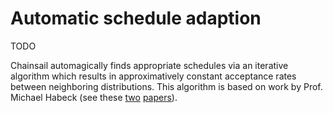 # Automatic schedule adaption

TODO

Chainsail automagically finds appropriate schedules via an iterative algorithm which results in approximatively constant acceptance rates between neighboring distributions.
This algorithm is based on work by Prof. Michael Habeck (see these [two](http://proceedings.mlr.press/v22/habeck12.html) [papers](https://arxiv.org/abs/1504.00053)).
